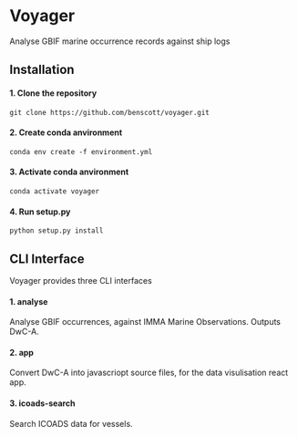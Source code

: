 # Voyager

Analyse GBIF marine occurrence records against ship logs

## Installation

#### 1. Clone the repository

```
git clone https://github.com/benscott/voyager.git
```

#### 2. Create conda anvironment

```
conda env create -f environment.yml
```

#### 3. Activate conda anvironment

```
conda activate voyager
```

#### 4. Run setup.py
```
python setup.py install
```

## CLI Interface

Voyager provides three CLI interfaces

#### 1. analyse

Analyse GBIF occurrences, against IMMA Marine Observations. Outputs DwC-A.

#### 2. app

Convert DwC-A into javascriopt source files, for the data visulisation react app.

#### 3. icoads-search

Search ICOADS data for vessels.




